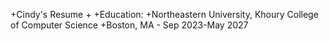 +Cindy's Resume
+
+Education:
+Northeastern University, Khoury College of Computer Science
+Boston, MA - Sep 2023-May 2027

